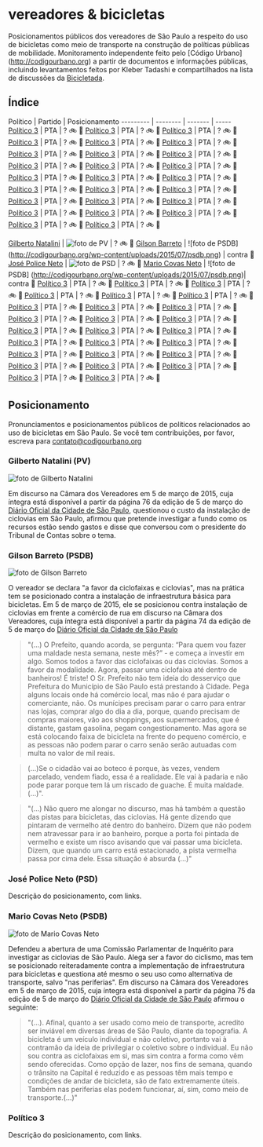 # vereadores & bicicletas

Posicionamentos públicos dos vereadores de São Paulo a respeito do uso de bicicletas como meio de transporte na construção de políticas públicas de mobilidade. Monitoramento independente feito pelo [Código Urbano] (http://codigourbano.org) a partir de documentos e informações públicas, incluindo levantamentos feitos por Kleber Tadashi e compartilhados na lista de discussões da [Bicicletada](http://bicicletada.org). 


## Índice

Político  | Partido | Posicionamento 
--------- | -------- | ------- | -----
[Político 3](#político-3)  | PTA | ? :bike: :no_entry_sign:
[Político 3](#político-3)  | PTA | ? :bike: :no_entry_sign:
[Político 3](#político-3)  | PTA | ? :bike: :no_entry_sign:
[Político 3](#político-3)  | PTA | ? :bike: :no_entry_sign:
[Político 3](#político-3)  | PTA | ? :bike: :no_entry_sign:
[Político 3](#político-3)  | PTA | ? :bike: :no_entry_sign:
[Político 3](#político-3)  | PTA | ? :bike: :no_entry_sign:
[Político 3](#político-3)  | PTA | ? :bike: :no_entry_sign:
[Político 3](#político-3)  | PTA | ? :bike: :no_entry_sign:
[Político 3](#político-3)  | PTA | ? :bike: :no_entry_sign:
[Político 3](#político-3)  | PTA | ? :bike: :no_entry_sign:
[Político 3](#político-3)  | PTA | ? :bike: :no_entry_sign:
[Político 3](#político-3)  | PTA | ? :bike: :no_entry_sign:
[Político 3](#político-3)  | PTA | ? :bike: :no_entry_sign:
[Político 3](#político-3)  | PTA | ? :bike: :no_entry_sign:
[Político 3](#político-3)  | PTA | ? :bike: :no_entry_sign:
[Político 3](#político-3)  | PTA | ? :bike: :no_entry_sign:
[Político 3](#político-3)  | PTA | ? :bike: :no_entry_sign:
[Político 3](#político-3)  | PTA | ? :bike: :no_entry_sign:
[Político 3](#político-3)  | PTA | ? :bike: :no_entry_sign:
[Político 3](#político-3)  | PTA | ? :bike: :no_entry_sign:
[Político 3](#político-3)  | PTA | ? :bike: :no_entry_sign:
[Político 3](#político-3)  | PTA | ? :bike: :no_entry_sign:
[Político 3](#político-3)  | PTA | ? :bike: :no_entry_sign:
[Político 3](#político-3)  | PTA | ? :bike: :no_entry_sign:
[Político 3](#político-3)  | PTA | ? :bike: :no_entry_sign:

[Gilberto Natalini](#gilberto-natalini-pv)  | ![foto de PV](http://codigourbano.org/wp-content/uploads/2015/07/pv.png) | ? :bike: :no_entry_sign:
[Gilson Barreto](#gilson-barreto-psdb) | ![foto de PSDB]  (http://codigourbano.org/wp-content/uploads/2015/07/psdb.png) | contra :no_entry_sign:
[José Police Neto](#josé-police-neto-psd)  | ![foto de PSD](http://codigourbano.org/wp-content/uploads/2015/07/psd.png) | ? :bike: :no_entry_sign:
[Mario Covas Neto](#mario-covas-neto-psdb)  | ![foto de PSDB]  (http://codigourbano.org/wp-content/uploads/2015/07/psdb.png)| contra :no_entry_sign:
[Político 3](#político-3)  | PTA | ? :bike: :no_entry_sign:
[Político 3](#político-3)  | PTA | ? :bike: :no_entry_sign:
[Político 3](#político-3)  | PTA | ? :bike: :no_entry_sign:
[Político 3](#político-3)  | PTA | ? :bike: :no_entry_sign:
[Político 3](#político-3)  | PTA | ? :bike: :no_entry_sign:
[Político 3](#político-3)  | PTA | ? :bike: :no_entry_sign:
[Político 3](#político-3)  | PTA | ? :bike: :no_entry_sign:
[Político 3](#político-3)  | PTA | ? :bike: :no_entry_sign:
[Político 3](#político-3)  | PTA | ? :bike: :no_entry_sign:
[Político 3](#político-3)  | PTA | ? :bike: :no_entry_sign:
[Político 3](#político-3)  | PTA | ? :bike: :no_entry_sign:
[Político 3](#político-3)  | PTA | ? :bike: :no_entry_sign:
[Político 3](#político-3)  | PTA | ? :bike: :no_entry_sign:
[Político 3](#político-3)  | PTA | ? :bike: :no_entry_sign:
[Político 3](#político-3)  | PTA | ? :bike: :no_entry_sign:
[Político 3](#político-3)  | PTA | ? :bike: :no_entry_sign:
[Político 3](#político-3)  | PTA | ? :bike: :no_entry_sign:
[Político 3](#político-3)  | PTA | ? :bike: :no_entry_sign:
[Político 3](#político-3)  | PTA | ? :bike: :no_entry_sign:
[Político 3](#político-3)  | PTA | ? :bike: :no_entry_sign:
[Político 3](#político-3)  | PTA | ? :bike: :no_entry_sign:
[Político 3](#político-3)  | PTA | ? :bike: :no_entry_sign:
[Político 3](#político-3)  | PTA | ? :bike: :no_entry_sign:
[Político 3](#político-3)  | PTA | ? :bike: :no_entry_sign:
[Político 3](#político-3)  | PTA | ? :bike: :no_entry_sign:
[Político 3](#político-3)  | PTA | ? :bike: :no_entry_sign:

## Posicionamento
Pronunciamentos e posicionamentos públicos de políticos relacionados ao uso de bicicletas em São Paulo. Se você tem contribuições, por favor, escreva para contato@codigourbano.org

### Gilberto Natalini (PV)

![foto de Gilberto Natalini](http://codigourbano.org/wp-content/uploads/2015/07/natalini.jpg) 

Em discurso na Câmara dos Vereadores em 5 de março de 2015, cuja íntegra está disponível a partir da página 76 da edição de 5 de março do [Diário Oficial da Cidade de São Paulo](http://diariooficial.imprensaoficial.com.br/nav_cidade/index.asp?c=1&e=20150305&p=1&clipID=21PTLDI1ISVT9e8GITG6S9S7L8I), questionou o custo da instalação de ciclovias em São Paulo, afirmou que pretende investigar a fundo como os recursos estão sendo gastos e disse que conversou com o presidente do Tribunal de Contas sobre o tema.

### Gilson Barreto (PSDB)

![foto de Gilson Barreto](http://codigourbano.org/wp-content/uploads/2015/07/gilson-barreto1.jpg) 

O vereador se declara "a favor da ciclofaixas e ciclovias", mas na prática tem se posicionado contra a instalação de infraestrutura básica para bicicletas. Em 5 de março de 2015, ele se posicionou contra instalação de ciclovias em frente a comércio de rua em discurso na Câmara dos Vereadores, cuja íntegra está disponível a partir da página 74 da edição de 5 de março do [Diário Oficial da Cidade de São Paulo](http://diariooficial.imprensaoficial.com.br/nav_cidade/index.asp?c=1&e=20150305&p=1&clipID=21PTLDI1ISVT9e8GITG6S9S7L8I)

> "(...) O Prefeito, quando acorda, se pergunta: “Para quem vou fazer uma maldade nesta semana, neste mês?” - e começa a investir em algo. Somos todos a favor das ciclofaixas ou das ciclovias. Somos a favor da modalidade. Agora, passar uma ciclofaixa até dentro de banheiros! É triste! O Sr. Prefeito não tem ideia do desserviço que Prefeitura do Município de São Paulo está prestando à Cidade. Pega alguns locais onde há comércio local, mas não é para ajudar o comerciante, não. Os munícipes precisam parar o carro para entrar nas lojas, comprar algo do dia a dia, porque, quando precisam de compras maiores, vão aos shoppings, aos supermercados, que é distante, gastam gasolina, pegam congestionamento. Mas agora se está colocando faixa de bicicleta na frente do pequeno comércio, e as pessoas não podem parar o carro senão serão autuadas com multa no valor de mil reais. 

> (...)Se o cidadão vai ao boteco é porque, às vezes, vendem parcelado, vendem fiado, essa é a realidade. Ele vai à padaria e não pode parar porque tem lá um riscado de guache. É muita maldade. (...)".

>"(...) Não quero me alongar no discurso, mas há também a questão das pistas para bicicletas, das ciclovias. Há gente dizendo
que pintaram de vermelho até dentro do banheiro. Dizem que não podem nem atravessar para ir ao banheiro, porque a porta foi pintada de vermelho e existe um risco avisando que vai passar uma bicicleta. Dizem, que quando um carro está estacionado, a pista vermelha passa por cima dele. Essa situação é absurda (...)"

### José Police Neto (PSD)

Descrição do posicionamento, com links.


### Mario Covas Neto (PSDB)
![foto de Mario Covas Neto](http://codigourbano.org/wp-content/uploads/2015/07/Mario-Covas-Neto.jpg) 

Defendeu a abertura de uma Comissão Parlamentar de Inquérito para investigar as ciclovias de São Paulo. Alega ser a favor do ciclismo, mas tem se posicionado reiteradamente contra a implementação de infraestrutura para bicicletas e questiona até mesmo o seu uso como alternativa de transporte, salvo "nas periferias". Em discurso na Câmara dos Vereadores em 5 de março de 2015, cuja íntegra está disponível a partir da página 75 da edição de 5 de março do [Diário Oficial da Cidade de São Paulo](http://diariooficial.imprensaoficial.com.br/nav_cidade/index.asp?c=1&e=20150305&p=1&clipID=21PTLDI1ISVT9e8GITG6S9S7L8I) afirmou o seguinte:

>"(...). Afinal, quanto a ser usado como meio de transporte, acredito ser inviável em diversas áreas de São Paulo, diante da topografia. A bicicleta é um veículo individual e não coletivo, portanto vai à contramão da ideia de privilegiar o coletivo sobre o individual. Eu não sou contra as ciclofaixas em si, mas sim contra a forma como vêm sendo oferecidas. Como opção de lazer, nos fins de semana, quando o trânsito na Capital é reduzido e as pessoas têm mais tempo e condições de andar de bicicleta, são de fato extremamente úteis. Também nas periferias elas podem funcionar, aí, sim, como meio de transporte.(...)"

### Político 3

Descrição do posicionamento, com links.

